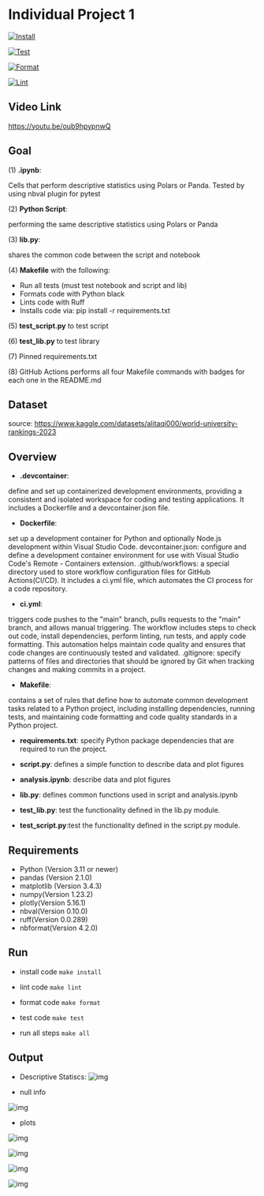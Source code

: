 
# Individual Project 1  

[![Install](https://github.com/nogibjj/IDS706_IndividualProject1_Mutian/actions/workflows/install.yml/badge.svg)](https://github.com/nogibjj/IDS706_IndividualProject1_Mutian/actions/workflows/install.yml)

[![Test](https://github.com/nogibjj/IDS706_IndividualProject1_Mutian/actions/workflows/test.yml/badge.svg)](https://github.com/nogibjj/IDS706_IndividualProject1_Mutian/actions/workflows/test.yml)

[![Format](https://github.com/nogibjj/IDS706_IndividualProject1_Mutian/actions/workflows/format.yml/badge.svg)](https://github.com/nogibjj/IDS706_IndividualProject1_Mutian/actions/workflows/format.yml)

[![Lint](https://github.com/nogibjj/IDS706_IndividualProject1_Mutian/actions/workflows/lint.yml/badge.svg)](https://github.com/nogibjj/IDS706_IndividualProject1_Mutian/actions/workflows/lint.yml)


## Video Link
https://youtu.be/oub9hpypnwQ

## Goal


(1) __.ipynb__:

 Cells that perform descriptive statistics using Polars or Panda.
Tested by using nbval plugin for pytest

(2) __Python Script__:

performing the same descriptive statistics using Polars or Panda

(3) __lib.py__:

shares the common code between the script and notebook

(4) __Makefile__ with the following:			

* Run all tests (must test notebook and script and lib)
* Formats code with Python black
* Lints code with Ruff
* Installs code via:  pip install -r requirements.txt
  
(5) __test_script.py__ to test script

(6) __test_lib.py__ to test library
		
(7) Pinned requirements.txt

(8) GitHub Actions performs all four Makefile commands with badges for each one in the README.md
			
## Dataset
source: https://www.kaggle.com/datasets/alitaqi000/world-university-rankings-2023

## Overview

* __.devcontainer__:

define and set up containerized development environments, providing a consistent and isolated workspace for coding and testing applications. It includes a Dockerfile and a devcontainer.json file.

* __Dockerfile__:
  
set up a development container for Python and optionally Node.js development within Visual Studio Code.
devcontainer.json: configure and define a development container environment for use with Visual Studio Code's Remote - Containers extension.
.github/workflows: a special directory used to store workflow configuration files for GitHub Actions(CI/CD). It includes a ci.yml file, which automates the CI process for a code repository.

* __ci.yml__:

triggers code pushes to the "main" branch, pulls requests to the "main" branch, and allows manual triggering. The workflow includes steps to check out code, install dependencies, perform linting, run tests, and apply code formatting. This automation helps maintain code quality and ensures that code changes are continuously tested and validated.
.gitignore: specify patterns of files and directories that should be ignored by Git when tracking changes and making commits in a project.

* __Makefile__:
  
contains a set of rules that define how to automate common development tasks related to a Python project, including installing dependencies, running tests, and maintaining code formatting and code quality standards in a Python project.

* __requirements.txt__: specify Python package dependencies that are required to run the project.

* __script.py__: defines a simple function to describe data and plot figures

* __analysis.ipynb__: describe data and plot figures
  
* __lib.py__: defines common functions used in script and analysis.ipynb

* __test_lib.py__: test the functionality defined in the lib.py module.
  
* __test_script.py__:test the functionality defined in the script.py module.


## Requirements
* Python (Version 3.11 or newer)
* pandas (Version 2.1.0)
* matplotlib (Version 3.4.3)
* numpy(Version 1.23.2)
* plotly(Version 5.16.1)
* nbval(Version 0.10.0)
* ruff(Version 0.0.289)
* nbformat(Version 4.2.0)
  
## Run

* install code `make install`

* lint code `make lint`
   
* format code `make format`

* test code `make test`

* run all steps `make all`

## Output

* Descriptive Statiscs:
![img](stat1.png)

* null info

![img](sta2.png)

* plots
  
![img](fig1.png)

![img](fig2.png)

![img](fig3.png)

![img](fig4.png)

